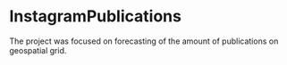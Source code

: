 # InstagramPublications
The project was focused on forecasting of the amount of publications on geospatial grid.
